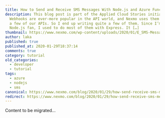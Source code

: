 ```yaml
---
title: How to Send and Receive SMS Messages With Node.js and Azure Functions
description: This blog post is part of the Applied Cloud Stories initiative.
  Webhooks are ever-more popular in the API world, and Nexmo uses them for quite
  a few of our APIs. So I end up writing quite a few of them. Since I’m a
  Node.js fan, I used to do most of them with Express. It […]
thumbnail: https://www.nexmo.com/wp-content/uploads/2020/01/E_SMS-Messages_Azure_1200x600-1.jpg
author: laka
published: true
published_at: 2020-01-29T18:37:14
comments: true
category: tutorial
old_categories:
  - developer
  - tutorial
tags:
  - azure
  - nodejs
  - sms
canonical: https://www.nexmo.com/blog/2020/01/29/how-send-receive-sms-messages-with-node-js-azure-functions-dr
redirect: https://www.nexmo.com/blog/2020/01/29/how-send-receive-sms-messages-with-node-js-azure-functions-dr
---
```

Content to be migrated...